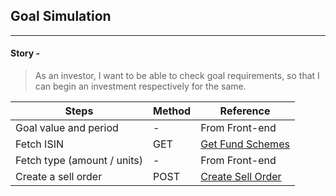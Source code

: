 ## Goal Simulation
----------------

#### Story -
> As an investor, I want to be able to check goal requirements, so that I can begin an investment respectively for the same.


|     Steps    |     Method       |    Reference    |
|--------------|------------------|-----------------|
| Goal value and period | - | From Front-end |
| Fetch ISIN | GET | [Get Fund Schemes](https://fintechprimitives.com/api/#get-fund-schemes) |
| Fetch type (amount / units) | - | From Front-end |
| Create a sell order | POST | [Create Sell Order](https://fintechprimitives.com/api/#post-create-sell-order) |
